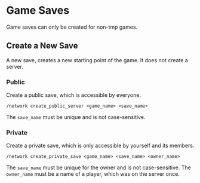 # Game Saves

Game saves can only be created for non-tmp games.

## Create a New Save

A new save, creates a new starting point of the game. It does not create a server.

### Public

Create a public save, which is accessible by everyone.

```
/network create_public_server <game_name> <save_name>
```

The `save_name` must be unique and is not case-sensitive.

### Private

Create a private save, which is only accessible by yourself and its members.

```
/network create_private_save <game_name> <save_name> <owner_name>
```

The `save_name` must be unique for the owner and is not case-sensitive.
The `owner_name` must be a name of a player, which was on the server once.